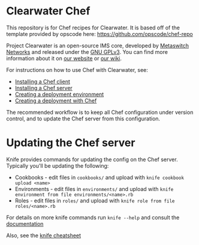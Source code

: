 Clearwater Chef
========

This repository is for Chef recipes for Clearwater. It is based off of the template provided by opscode here: https://github.com/opscode/chef-repo

Project Clearwater is an open-source IMS core, developed by [Metaswitch Networks](http://www.metaswitch.com) and released under the [GNU GPLv3](http://www.projectclearwater.org/download/license/). You can find more information about it on [our website](http://www.projectclearwater.org/) or [our wiki](https://github.com/Metaswitch/clearwater-docs/wiki).

For instructions on how to use Chef with Clearwater, see:

* [Installing a Chef client](https://github.com/Metaswitch/clearwater-docs/wiki/Installing-a-Chef-client)
* [Installing a Chef server](https://github.com/Metaswitch/clearwater-docs/wiki/Installing-a-Chef-server)
* [Creating a deployment environment](https://github.com/Metaswitch/clearwater-docs/wiki/Creating-a-deployment-environment)
* [Creating a deployment with Chef](https://github.com/Metaswitch/clearwater-docs/wiki/Creating-a-deployment-with-Chef)

The recommended workflow is to keep all Chef configuration under version control, and to update the Chef server from
this configuration.

Updating the Chef server
========================

Knife provides commands for updating the config on the Chef server. Typically you'll be updating the following:

* Cookbooks - edit files in `cookbooks/` and upload with `knife cookbook upload <name>`
* Environments - edit files in `environments/` and upload with `knife environment from file environments/<name>.rb`
* Roles - edit files in `roles/` and upload with `knife role from file roles/<name>.rb`

For details on more knife commands run `knife --help` and consult the [documentation](http://docs.opscode.com/knife.html)

Also, see the [knife cheatsheet](http://docs.opscode.com/_images/qr_knife_web.png)
